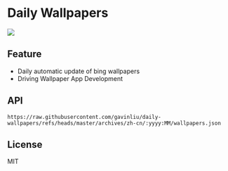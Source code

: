 # Daily Wallpapers
  
![](https://www.bing.com/th?id=OHR.OktoberfestSwing_ZH-CN5270146600_UHD.jpg)

## Feature

- Daily automatic update of bing wallpapers
- Driving Wallpaper App Development

## API

```
https://raw.githubusercontent.com/gavinliu/daily-wallpapers/refs/heads/master/archives/zh-cn/:yyyy:MM/wallpapers.json
```

## License

MIT
  